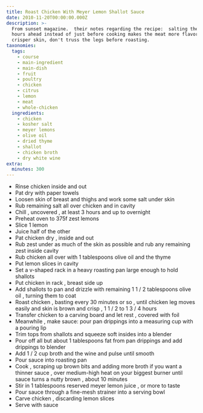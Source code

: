 ```yaml
---
title: Roast Chicken With Meyer Lemon Shallot Sauce
date: 2010-11-20T00:00:00.000Z
description: >-
  From sunset magazine.  their notes regarding the recipe:  salting the chicken
  hours ahead instead of just before cooking makes the meat more flavorful. for
  crisper skin, don't truss the legs before roasting.
taxonomies:
  tags:
    - course
    - main-ingredient
    - main-dish
    - fruit
    - poultry
    - chicken
    - citrus
    - lemon
    - meat
    - whole-chicken
  ingredients:
    - chicken
    - kosher salt
    - meyer lemons
    - olive oil
    - dried thyme
    - shallot
    - chicken broth
    - dry white wine
extra:
  minutes: 300
---
```

 - Rinse chicken inside and out
 - Pat dry with paper towels
 - Loosen skin of breast and thighs and work some salt under skin
 - Rub remaining salt all over chicken and in cavity
 - Chill , uncovered , at least 3 hours and up to overnight
 - Preheat oven to 375f zest lemons
 - Slice 1 lemon
 - Juice half of the other
 - Pat chicken dry , inside and out
 - Rub zest under as much of the skin as possible and rub any remaining zest inside cavity
 - Rub chicken all over with 1 tablespoons olive oil and the thyme
 - Put lemon slices in cavity
 - Set a v-shaped rack in a heavy roasting pan large enough to hold shallots
 - Put chicken in rack , breast side up
 - Add shallots to pan and drizzle with remaining 1 1 / 2 tablespoons olive oil , turning them to coat
 - Roast chicken , basting every 30 minutes or so , until chicken leg moves easily and skin is brown and crisp , 1 1 / 2 to 1 3 / 4 hours
 - Transfer chicken to a carving board and let rest , covered with foil
 - Meanwhile , make sauce: pour pan drippings into a measuring cup with a pouring lip
 - Trim tops from shallots and squeeze soft insides into a blender
 - Pour off all but about 1 tablespoons fat from pan drippings and add drippings to blender
 - Add 1 / 2 cup broth and the wine and pulse until smooth
 - Pour sauce into roasting pan
 - Cook , scraping up brown bits and adding more broth if you want a thinner sauce , over medium-high heat on your biggest burner until sauce turns a nutty brown , about 10 minutes
 - Stir in 1 tablespoons reserved meyer lemon juice , or more to taste
 - Pour sauce through a fine-mesh strainer into a serving bowl
 - Carve chicken , discarding lemon slices
 - Serve with sauce
